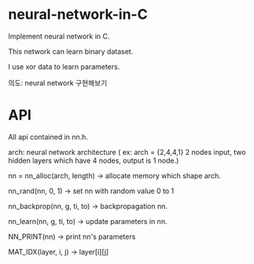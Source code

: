 # neural-network-in-C
Implement neural network in C.

This network can learn binary dataset.

I use xor data to learn parameters. 

의도: neural network 구현해보기


# API
All api contained in nn.h.

arch: neural network architecture ( ex: arch = {2,4,4,1} 2 nodes input, two hidden layers which have 4 nodes, output is 1 node.) 

nn = nn_alloc(arch, length) -> allocate memory which shape arch.

nn_rand(nn, 0, 1) -> set nn with random value 0 to 1 

nn_backprop(nn, g, ti, to) -> backpropagation nn.

nn_learn(nn, g, ti, to) -> update parameters in nn.

NN_PRINT(nn) -> print nn's parameters 

MAT_IDX(layer, i, j) -> layer[i][j]

